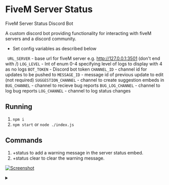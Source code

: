 # [](#fivem-server-status)FiveM Server Status

FiveM Server Status Discord Bot

A custom discord bot providing functionality for interacting with fiveM servers and a discord community.

*   Set config variables as described below

   ` URL_SERVER` - base url for fiveM server e.g. http://127.0.0.1:3501 (don't end with /)
    `LOG_LEVEL` - Int of enum 0-4 specifying level of logs to display with 4 as no logs
    `BOT_TOKEN` - Discord bot token
    `CHANNEL_ID` - channel id for updates to be pushed to
    `MESSAGE_ID` - message id of previous update to edit (not required)
    `SUGGESTION_CHANNEL` - channel to create suggestion embeds in
    `BUG_CHANNEL` - channel to recieve bug reports
    `BUG_LOG_CHANNEL` - channel to log bug reports
    `LOG_CHANNEL` - channel to log status changes

## [](#running)Running

1.  `npm i`
2.  `npm start` or `node ./index.js`

## [](#commands)Commands

1.  +status to add a warning message in the server status embed.
2.  +status clear to clear the warning message.

[![Screenshot](https://camo.githubusercontent.com/24abaa696adffd37cdb9c6fa6a558a857d7788f5/68747470733a2f2f6d656469612e646973636f72646170702e6e65742f6174746163686d656e74732f3432343838363233393431303338383939322f3632353733393239383834363830313933362f756e6b6e6f776e2e706e67)](https://camo.githubusercontent.com/24abaa696adffd37cdb9c6fa6a558a857d7788f5/68747470733a2f2f6d656469612e646973636f72646170702e6e65742f6174746163686d656e74732f3432343838363233393431303338383939322f3632353733393239383834363830313933362f756e6b6e6f776e2e706e67)

</article>

</div>

</div>

<details class="details-reset details-overlay details-overlay-dark" id="jumpto-line-details-dialog"><summary data-hotkey="l" aria-label="Jump to line"></summary><details-dialog class="Box Box--overlay d-flex flex-column anim-fade-in fast linejump" aria-label="Jump to line">

<form class="js-jump-to-line-form Box-body d-flex" action="" accept-charset="UTF-8" method="get"><input class="form-control flex-auto mr-3 linejump-input js-jump-to-line-field" type="text" placeholder="Jump to line…" aria-label="Jump to line" autofocus=""> <button type="submit" class="btn" data-close-dialog="">Go</button></form>

</details-dialog></details></div>

</div>

</main>

</div>

</div>

<div class="footer container-xl width-full p-responsive" role="contentinfo">
